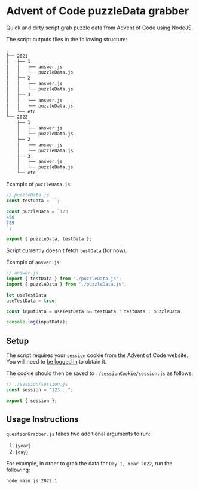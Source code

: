 # Advent of Code puzzleData grabber

Quick and dirty script grab puzzle data from Advent of Code using NodeJS.

The script outputs files in the following structure:

```zsh
.
├── 2021
│   ├── 1
│   │   ├── answer.js
│   │   └── puzzleData.js
│   ├── 2
│   │   ├── answer.js
│   │   └── puzzleData.js
│   ├── 3
│   │   ├── answer.js
│   │   └── puzzleData.js
│   └── etc
└── 2022
    ├── 1
    │   ├── answer.js
    │   └── puzzleData.js
    ├── 2
    │   ├── answer.js
    │   └── puzzleData.js
    ├── 3
    │   ├── answer.js
    │   └── puzzleData.js
    └── etc
```

Example of `puzzleData.js`:

```js
// puzzleData.js
const testData = ``;

const puzzleData = `123
456
789
`;

export { puzzleData, testData };
```

Script currently doesn't fetch `testData` (for now).

Example of `answer.js`:

```js
// answer.js
import { testData } from "./puzzleData.js";
import { puzzleData } from "./puzzleData.js";

let useTestData
useTestData = true;

const inputData = useTestData && testData ? testData : puzzleData

console.log(inputData);
```

## Setup

The script requires your `session` cookie from the Advent of Code website. You will need to [be logged in](https://adventofcode.com/2023/auth/login) to obtain it.

The cookie should then be saved to `./sessionCookie/session.js` as follows:

```js
// ./session/session.js
const session = "123...";

export { session };
```

## Usage Instructions

`questionGrabber.js` takes two additional arguments to run:

  1. `{year}`
  2. `{day}`

For example, in order to grab the data for `Day 1, Year 2022`, run the following:

`node main.js 2022 1`
